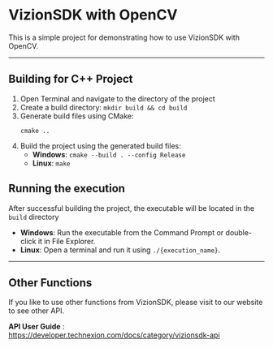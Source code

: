 # VizionSDK with OpenCV
This is a simple project for demonstrating how to use VizionSDK with OpenCV.

---

## Building for C++ Project

1. Open Terminal and navigate to the directory of the project
2. Create a build directory: `mkdir build && cd build`
3. Generate build files using CMake:
    ```
    cmake ..
    ```
4. Build the project using the generated build files: 
    - **Windows**: `cmake --build . --config Release`
    - **Linux**: `make`

## Running the execution

After successful building the project, the executable will be located in the `build` directory

- **Windows**: Run the executable from the Command Prompt or double-click it in File Explorer.  
- **Linux**: Open a terminal and run it using `./{execution_name}`.

---

## Other Functions

If you like to use other functions from VizionSDK, please visit to our website to see other API.

**API User Guide** : https://developer.technexion.com/docs/category/vizionsdk-api
